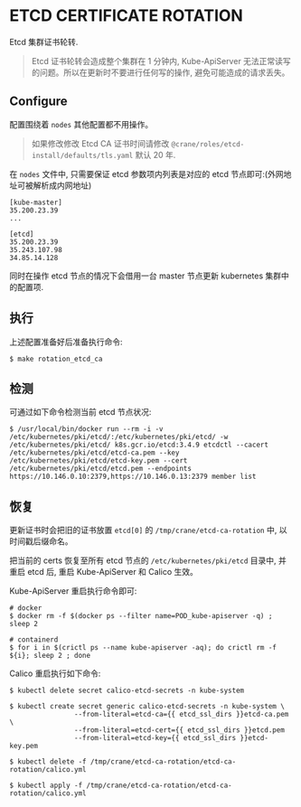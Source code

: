 # ETCD CERTIFICATE ROTATION

Etcd 集群证书轮转.

> Etcd 证书轮转会造成整个集群在 1 分钟内, Kube-ApiServer 无法正常读写的问题。所以在更新时不要进行任何写的操作, 避免可能造成的请求丢失。

## Configure

配置围绕着 `nodes` 其他配置都不用操作。

> 如果修改修改 Etcd CA 证书时间请修改 `@crane/roles/etcd-install/defaults/tls.yaml` 默认 20 年.

在 `nodes` 文件中, 只需要保证 etcd 参数项内列表是对应的 etcd 节点即可:(外网地址可被解析成内网地址)

```
[kube-master]
35.200.23.39
...

[etcd]
35.200.23.39
35.243.107.98
34.85.14.128
```

同时在操作 etcd 节点的情况下会借用一台 master 节点更新 kubernetes 集群中的配置项.

## 执行

上述配置准备好后准备执行命令:

```
$ make rotation_etcd_ca
```

## 检测

可通过如下命令检测当前 etcd 节点状况:

```
$ /usr/local/bin/docker run --rm -i -v /etc/kubernetes/pki/etcd/:/etc/kubernetes/pki/etcd/ -w /etc/kubernetes/pki/etcd/ k8s.gcr.io/etcd:3.4.9 etcdctl --cacert /etc/kubernetes/pki/etcd/etcd-ca.pem --key /etc/kubernetes/pki/etcd/etcd-key.pem --cert /etc/kubernetes/pki/etcd/etcd.pem --endpoints https://10.146.0.10:2379,https://10.146.0.13:2379 member list
```

## 恢复

更新证书时会把旧的证书放置 `etcd[0]` 的 `/tmp/crane/etcd-ca-rotation` 中, 以时间戳后缀命名。

把当前的 certs 恢复至所有 etcd 节点的 `/etc/kubernetes/pki/etcd` 目录中, 并重启 etcd 后, 重启 Kube-ApiServer 和 Calico 生效。

Kube-ApiServer 重启执行命令即可:

```
# docker
$ docker rm -f $(docker ps --filter name=POD_kube-apiserver -q) ; sleep 2

# containerd
$ for i in $(crictl ps --name kube-apiserver -aq); do crictl rm -f ${i}; sleep 2 ; done
```

Calico 重启执行如下命令:

```
$ kubectl delete secret calico-etcd-secrets -n kube-system

$ kubectl create secret generic calico-etcd-secrets -n kube-system \
                --from-literal=etcd-ca={{ etcd_ssl_dirs }}etcd-ca.pem \
                --from-literal=etcd-cert={{ etcd_ssl_dirs }}etcd.pem
                --from-literal=etcd-key={{ etcd_ssl_dirs }}etcd-key.pem

$ kubectl delete -f /tmp/crane/etcd-ca-rotation/etcd-ca-rotation/calico.yml

$ kubectl apply -f /tmp/crane/etcd-ca-rotation/etcd-ca-rotation/calico.yml
```